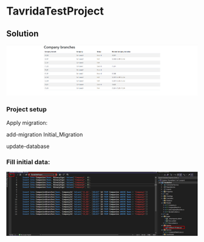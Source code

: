 # TavridaTestProject

## Solution
![Скриншот программы](./Screenshot_1.png)

### Project setup
Apply migration:

add-migration Initial_Migration

update-database

### Fill initial data:
![Скриншот программы](./Screenshot_2.png)
